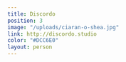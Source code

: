 ```yaml
---
title: Discordo
position: 3
image: "/uploads/ciaran-o-shea.jpg"
link: http://discordo.studio
color: "#DCC6E0"
layout: person
---
```


